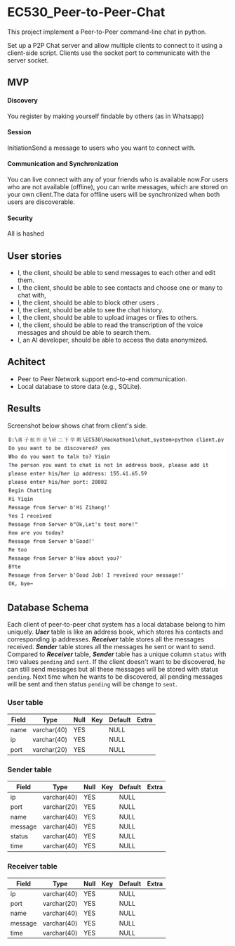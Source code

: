 # EC530_Peer-to-Peer-Chat

This project implement a Peer-to-Peer command-line chat in python. 

Set up a P2P Chat server and allow multiple clients to connect to it using a client-side script. 
Clients use the socket port to communicate with the server socket. 

## MVP

#### Discovery

You register by making yourself findable by others (as in Whatsapp) 

#### Session 

InitiationSend a message to users who you want to connect with.

#### Communication and Synchronization

You can live connect with any of your friends who is available now.For users who are not available (offline), you can write messages, which are stored on your own client.The data for offline users will be synchronized when both users are discoverable.

#### Security

All is hashed



## User stories 

- I, the client, should be able to send messages to each other and edit them.
- I, the client, should be able to see contacts and choose one or many to chat with, 
- I, the client, should be able to block other users .
- I, the client, should be able to see the chat history. 
- I, the client, should be able to upload images or files to others.
- I, the client, should be able to read the transcription of the voice messages and should be able to search them.
- I, an AI developer, should be able to access the data anonymized.


## Achitect
- Peer to Peer Network support end-to-end communication.
- Local database to store data (e.g., SQLite).

## Results
Screenshot below shows chat from client's side. 

<img src="pictures/client.PNG" width=500>


## Database Schema
Each client of peer-to-peer chat system has a local database belong to him uniquely. ***User*** table is like an address book, which stores his contacts and corresponding ip addresses. ***Receiver*** table stores all the messages received. ***Sender*** table stores all the messages he sent or want to send. Compared to ***Receiver*** table, ***Sender*** table has a unique column `status` with two values `pending` and `sent`. If the client doesn't want to be discovered, he can still send messages but all these messages will be stored with status `pending`. Next time when he wants to be discovered, all pending messages will be sent and then status `pending` will be change to `sent`.

### User table
| Field  | Type   |Null | Key | Default | Extra |
|------  |---------|-----| -----| -----|-----|
|name| varchar(40)   | YES | | NULL| |
|ip|  varchar(40)  | YES | |NULL | |
|port |   varchar(20)     | YES| | NULL| |

### Sender table
| Field  | Type   |Null | Key | Default | Extra |
|------  |---------|-----| -----| -----|-----|
|ip|  varchar(40)  | YES | |NULL | |
|port |   varchar(20)     | YES| | NULL| |
|name| varchar(40)   | YES | | NULL| |
|message| varchar(40)   | YES | | NULL| |
|status| varchar(40)   | YES | | NULL| |
|time| varchar(40)   | YES | | NULL| |

### Receiver table
| Field  | Type   |Null | Key | Default | Extra |
|------  |---------|-----| -----| -----|-----|
|ip|  varchar(40)  | YES | |NULL | |
|port |   varchar(20)     | YES| | NULL| |
|name| varchar(40)   | YES | | NULL| |
|message| varchar(40)   | YES | | NULL| |
|time| varchar(40)   | YES | | NULL| |

